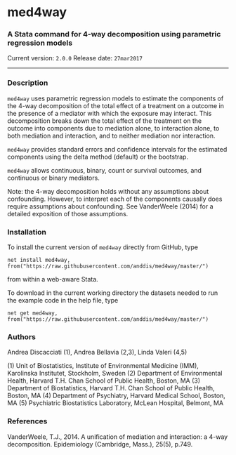 # med4way
### A Stata command for 4-way decomposition using parametric regression models

Current version: `2.0.0`
Release date: `27mar2017`

---

### Description

`med4way` uses parametric regression models to estimate the components of the 4-way decomposition of the total effect of a treatment on a outcome in the presence of a mediator with which the exposure may interact. This decomposition breaks down the total effect of the treatment on the outcome into components due to mediation alone, to interaction alone, to both mediation and interaction, and to neither mediation nor interaction.

`med4way` provides standard errors and confidence intervals for the estimated components using the delta method (default) or the bootstrap.

`med4way` allows continuous, binary, count or survival outcomes, and continuous or binary mediators. 

Note: the 4-way decomposition holds without any assumptions about confounding. However, to interpret each of the components causally does require assumptions about confounding. See VanderWeele (2014) for a detailed exposition of those assumptions.


### Installation

To install the current version of `med4way` directly from GitHub, type

	net install med4way, from("https://raw.githubusercontent.com/anddis/med4way/master/")

from within a web-aware Stata.


To download in the current working directory the datasets needed to run the example code in the help file, type

	net get med4way, from("https://raw.githubusercontent.com/anddis/med4way/master/")


### Authors

Andrea Discacciati (1), Andrea Bellavia (2,3), Linda Valeri (4,5)

(1) Unit of Biostatistics, Institute of Environmental Medicine (IMM), Karolinska Institutet, Stockholm, Sweden
(2) Department of Environmental Health, Harvard T.H. Chan School of Public Health, Boston, MA
(3) Department of Biostatistics, Harvard T.H. Chan School of Public Health, Boston, MA
(4) Department of Psychiatry, Harvard Medical School, Boston, MA
(5) Psychiatric Biostatistics Laboratory, McLean Hospital, Belmont, MA

### References

VanderWeele, T.J., 2014. A unification of mediation and interaction: a 4-way decomposition. Epidemiology (Cambridge, Mass.), 25(5), p.749.